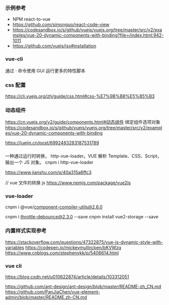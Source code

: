 ### 示例参考

- NPM react-to-vue
- <https://github.com/simonguo/react-code-view>
- <https://codesandbox.io/s/github/vuejs/vuejs.org/tree/master/src/v2/examples/vue-20-dynamic-components-with-binding?file=/index.html:942-1011>
- <https://github.com/vuejs/jsx#installation>

### vue-cli

通过 · 命令使用 GUI 运行更多的特性脚本

### css 配置

<https://cli.vuejs.org/zh/guide/css.html#css-%E7%9B%B8%E5%85%B3>

### 动态组件

https://cn.vuejs.org/v2/guide/components.html#动态组件
绑定组件选项对象
https://codesandbox.io/s/github/vuejs/vuejs.org/tree/master/src/v2/examples/vue-20-dynamic-components-with-binding

https://juejin.cn/post/6992483283187531789

###

一种通过运行时转换， http-vue-loader。VUE 解析 Template、CSS、Script，输出一个 JS 对象。
cnpm i http-vue-loader

https://www.jianshu.com/p/40a315a6ffc3

// vue 文件的转换 js
https://www.npmjs.com/package/vue2js

### vue-loader

cnpm i @vue/component-compiler-utils@2.6.0

cnpm i throttle-debounce@2.3.0 --save
cnpm install vue2-storage --save

### 内置样式实现参考

https://stackoverflow.com/questions/47322875/vue-js-dynamic-style-with-variables
https://codepen.io/mickeymullin/pen/bKVWzg
https://www.cnblogs.com/stephenykk/p/5406614.html


### vue cli 
https://blog.csdn.net/u010622874/article/details/103312051





https://github.com/ant-design/ant-design/blob/master/README-zh_CN.md
https://github.com/PanJiaChen/vue-element-admin/blob/master/README.zh-CN.md